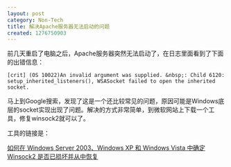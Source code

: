 ```yaml
---
layout: post
category: Non-Tech
title: 解决Apache服务器无法启动的问题
created: 1276750903
---
```

前几天重启了电脑之后，Apache服务器突然无法启动了，在日志里面看到了下面的出错信息：


    [crit] (OS 10022)An invalid argument was supplied. &nbsp;: Child 6120: setup_inherited_listeners(), WSASocket failed to open the inherited socket.


马上到Google搜索，发现了这是一个还比较常见的问题，原因可能是Windows底层的socket实现出现了问题。解决的方式非常简单，到微软网站上下载一个工具，修复winsock2就可以了。

工具的链接是：

<a target="_blank" href="http://support.microsoft.com/kb/811259">如何在 Windows Server 2003、Windows XP 和 Windows Vista 中确定 Winsock2 是否已损坏并从中恢复</a>

